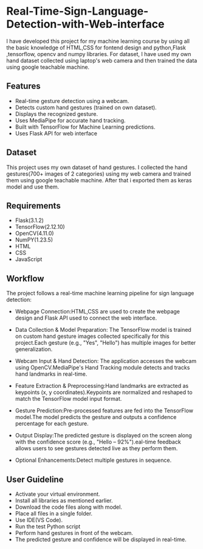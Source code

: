 
# Real-Time-Sign-Language-Detection-with-Web-interface

I have developed this project for my machine learning course by using all the basic knowledge of HTML,CSS for fontend design and python,Flask ,tensorflow, opencv and numpy libraries. For dataset, I have used my own hand dataset collected using laptop's web camera and then trained the data using google teachable machine.


## Features

- Real-time gesture detection using a webcam.
- Detects custom hand gestures (trained on own dataset).
- Displays the recognized gesture.
- Uses MediaPipe for accurate hand tracking.
- Built with TensorFlow for Machine Learning predictions.
- Uses Flask API for web interface


## Dataset
This project uses my own dataset of hand gestures. I collected the hand gestures(700+ images of 2 categories) using my web camera and trained them using google teachable machine. After that i exported them as keras model and use them.
## Requirements
- Flask(3.1.2)
- TensorFlow(2.12.10)
- OpenCV(4.11.0)
- NumPY(1.23.5)
- HTML
- CSS
- JavaScript


## Workflow
The project follows a real-time machine learning pipeline for sign language detection:

- Webpage Connection:HTML,CSS are used to create the webpage design and Flask API used to connect the web interface. 

- Data Collection & Model Preparation: The TensorFlow model is trained on custom hand gesture images collected specifically for this project.Each gesture (e.g., "Yes", "Hello") has multiple images for better generalization.

- Webcam Input & Hand Detection: The application accesses the webcam using OpenCV.MediaPipe's Hand Tracking module detects and tracks hand landmarks in real-time.

- Feature Extraction & Preprocessing:Hand landmarks are extracted as keypoints (x, y coordinates).Keypoints are normalized and reshaped to match the TensorFlow model input format.

- Gesture Prediction:Pre-processed features are fed into the TensorFlow model.The model predicts the gesture and outputs a confidence percentage for each gesture.

- Output Display:The predicted gesture is displayed on the screen along with the confidence score (e.g., "Hello – 92%").eal-time feedback allows users to see gestures detected live as they perform them.

- Optional Enhancements:Detect multiple gestures in sequence.
## User Guideline
- Activate your virtual environment.
- Install all libraries as mentioned earlier.
- Download the code files along with model.
- Place all files in a single folder.
- Use IDE(VS Code).
- Run the test Python script
- Perform hand gestures in front of the webcam.
- The predicted gesture and confidence will be displayed in real-time.